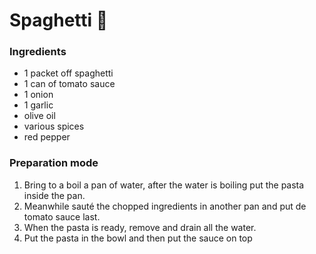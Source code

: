# Spaghetti :spaghetti:

### Ingredients

- 1 packet off spaghetti
- 1 can of tomato sauce
- 1 onion
- 1 garlic
- olive oil
- various spices
- red pepper



### Preparation mode

1. Bring to a boil a pan of water, after the water is boiling put the pasta inside the pan.
2. Meanwhile sauté the chopped ingredients in another pan and put de tomato sauce last.
3. When the pasta is ready, remove and drain all the water.
4. Put the pasta in the bowl and then put the sauce on top



















